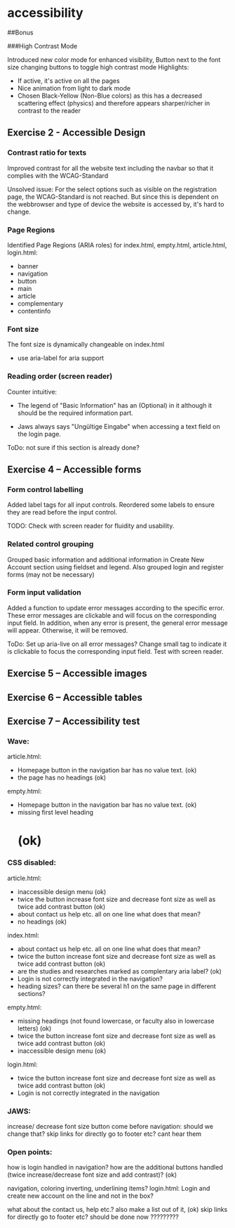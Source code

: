 # accessibility

##Bonus

###High Contrast Mode

Introduced new color mode for enhanced visibility, 
Button next to the font size changing buttons to toggle high contrast mode
Highlights:
- If active, it's active on all the pages
- Nice animation from light to dark mode
- Chosen Black-Yellow (Non-Blue colors) as this has a decreased 
  scattering effect (physics) and therefore appears sharper/richer in contrast to the reader

## Exercise 2 - Accessible Design

### Contrast ratio for texts

Improved contrast for all the website text including the navbar
so that it complies with the WCAG-Standard

Unsolved issue: For the select options such as visible on the
registration page, the WCAG-Standard is not reached. But since
this is dependent on the webbrowser and type of device the website
is accessed by, it's hard to change.

### Page Regions

Identified Page Regions (ARIA roles) for index.html, empty.html, article.html, login.html:
- banner
- navigation
- button  
- main
- article
- complementary
- contentinfo



### Font size 

The font size is dynamically changeable on index.html

- use aria-label for aria support

### Reading  order (screen reader)

Counter intuitive: 
- The legend of "Basic Information" has an (Optional) in it although
it should be the required information part.
  
- Jaws always says "Ungültige Eingabe" when accessing a text field on the login page.

ToDo: not sure if this section is already done?

## Exercise 4 – Accessible forms

### Form control labelling

Added label tags for all input controls. Reordered some labels to ensure they are read before the input control.

TODO: Check with screen reader for fluidity and usability.

### Related control grouping

Grouped basic information and additional information in Create New Account section using fieldset and legend. Also grouped login and register forms (may not be necessary)

### Form input validation

Added a function to update error messages according to the specific error. These error messages are clickable and will focus on the corresponding input field. In addition, when any error is present, the general error message will appear. Otherwise, it will be removed.

ToDo: Set up aria-live on all error messages? Change small tag to indicate it is clickable to focus the corresponding input field. Test with screen reader.

## Exercise 5 – Accessible images


## Exercise 6 – Accessible tables



## Exercise 7 – Accessibility test

### Wave:
article.html: 
- Homepage button in the navigation bar has no value text. (ok)
- the page has no headings (ok)

empty.html:
- Homepage button in the navigation bar has no value text. (ok)
- missing first level heading <h1> (ok)

### CSS disabled:
article.html:
- inaccessible design menu (ok)
- twice the button increase font size and decrease font size as well as twice add contrast button (ok)
- about contact us help etc. all on one line what does that mean?
- no headings (ok)

index.html:
- about contact us help etc. all on one line what does that mean?
- twice the button increase font size and decrease font size as well as twice add contrast button (ok)
- are the studies and researches marked as complentary aria label? (ok)
- Login is not correctly integrated in the navigation?
- heading sizes? can there be several h1 on the same page in different sections? 

empty.html:
- missing headings (not found lowercase, or faculty also in lowercase letters) (ok)
- twice the button increase font size and decrease font size as well as twice add contrast button (ok)
- inaccessible design menu (ok)

login.html:
- twice the button increase font size and decrease font size as well as twice add contrast button (ok)
- Login is not correctly integrated in the navigation

### JAWS:
increase/ decrease font size button come before navigation: should we change that?
skip links for directly go to footer etc? cant hear them

### Open points:
how is login handled in navigation?
how are the additional buttons handled (twice increase/decrease font size and add contrast)? (ok)

navigation, coloring inverting, underlining items?
login.html: Login and create new account on the line and not in the box?

what about the contact us, help etc.? also make a list out of it, (ok)
skip links for directly go to footer etc? should be done now ?????????